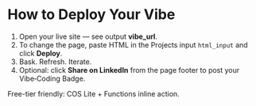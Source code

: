 
# How to Deploy Your Vibe
1) Open your live site — see output **vibe_url**.
2) To change the page, paste HTML in the Projects input `html_input` and click **Deploy**.
3) Bask. Refresh. Iterate.
4) Optional: click **Share on LinkedIn** from the page footer to post your Vibe‑Coding Badge.

Free-tier friendly: COS Lite + Functions inline action.
